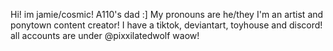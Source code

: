 Hi! im jamie/cosmic!
A110's dad :]
My pronouns are he/they
I'm an artist and ponytown content creator!
I have a tiktok, deviantart, toyhouse and discord!
all accounts are under @pixxilatedwolf
waow!
